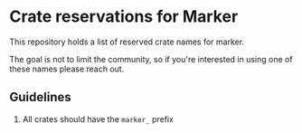 # Crate reservations for Marker

This repository holds a list of reserved crate names for marker.

The goal is not to limit the community, so if you're interested in using one of these names please reach out.

## Guidelines

1. All crates should have the `marker_` prefix

